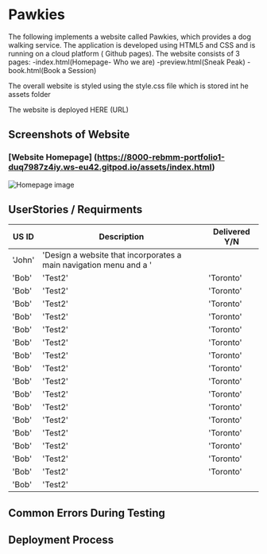 # Pawkies

The following implements a website called Pawkies, which provides a dog walking service.
The application is developed using HTML5 and CSS and is running on a cloud platform ( Github pages).
The website consists of 3 pages:
    -index.html(Homepage- Who we are)
    -preview.html(Sneak Peak)
    -book.html(Book a Session)

The overall website is styled using the style.css file which is stored int he assets folder

The website is deployed HERE (URL)

## Screenshots of Website 

### [Website Homepage] (https://8000-rebmm-portfolio1-duq7987z4iy.ws-eu42.gitpod.io/assets/index.html)

![Homepage image](https://github.com/rebmm/Portfolio1/blob/main/assets/images/Homepage.PNG)
















## UserStories / Requirments 

| US ID         | Description                                                                  | Delivered Y/N  |
| ------------- | ---------------------------------------------------------------------------- | -------------- |
| 'John'        | 'Design a website that incorporates a main navigation menu and a '           |                |
| 'Bob'         | 'Test2'                                                                      | 'Toronto'      |          | 'John'        | 'Design a website that incorporates a main navigation menu and a '           |                |
| 'Bob'         | 'Test2'                                                                      | 'Toronto'      |          |'John'         | 'Design a website that incorporates a main navigation menu and a '           |                |
| 'Bob'         | 'Test2'                                                                      | 'Toronto'      |          |'John'         | 'Design a website that incorporates a main navigation menu and a '           |                |
| 'Bob'         | 'Test2'                                                                      | 'Toronto'      |          | 'John'        | 'Design a website that incorporates a main navigation menu and a '           |                |
| 'Bob'         | 'Test2'                                                                      | 'Toronto'      |         | 'John'        | 'Design a website that incorporates a main navigation menu and a '           |                |
| 'Bob'         | 'Test2'                                                                      | 'Toronto'      |         | 'John'        | 'Design a website that incorporates a main navigation menu and a '           |                |
| 'Bob'         | 'Test2'                                                                      | 'Toronto'      |         | 'John'        | 'Design a website that incorporates a main navigation menu and a '           |                |
| 'Bob'         | 'Test2'                                                                      | 'Toronto'      |          | 'John'        | 'Design a website that incorporates a main navigation menu and a '           |                |
| 'Bob'         | 'Test2'                                                                      | 'Toronto'      |         | 'John'        | 'Design a website that incorporates a main navigation menu and a '           |                |
| 'Bob'         | 'Test2'                                                                      | 'Toronto'      |         | 'John'        | 'Design a website that incorporates a main navigation menu and a '           |                |
| 'Bob'         | 'Test2'                                                                      | 'Toronto'      |         | 'John'        | 'Design a website that incorporates a main navigation menu and a '           |                |
| 'Bob'         | 'Test2'                                                                      | 'Toronto'      |         | 'John'        | 'Design a website that incorporates a main navigation menu and a '           |                |
| 'Bob'         | 'Test2'                                                                      | 'Toronto'      |         | 'John'        | 'Design a website that incorporates a main navigation menu and a '           |                |
| 'Bob'         | 'Test2'                                                                      | 'Toronto'      |          | 'John'        | 'Design a website that incorporates a main navigation menu and a '           |                |
| 'Bob'         | 'Test2'                                                                      | 'Toronto'      |         | 'John'        | 'Design a website that incorporates a main navigation menu and a '           |                |
| 'Bob'         | 'Test2'                                                                      | 'Toronto'      |         | 'John'        | 'Design a website that incorporates a main navigation menu and a '           |                |
| 'Bob'         | 'Test2'                                                                      |  |                                           


## Common Errors During Testing ##






## Deployment Process ##









